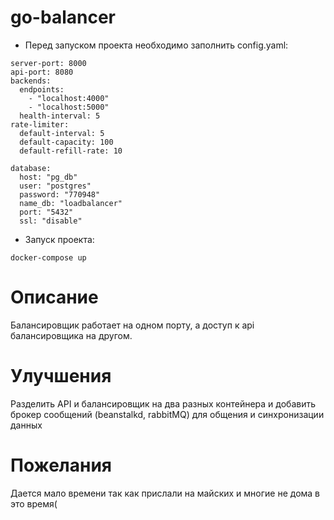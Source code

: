 # go-balancer

* Перед запуском проекта необходимо заполнить config.yaml:

```
server-port: 8000
api-port: 8080
backends:
  endpoints: 
    - "localhost:4000"
    - "localhost:5000"
  health-interval: 5
rate-limiter:
  default-interval: 5
  default-capacity: 100
  default-refill-rate: 10

database: 
  host: "pg_db"
  user: "postgres"
  password: "770948"
  name_db: "loadbalancer"
  port: "5432"
  ssl: "disable"
```

* Запуск проекта:

```
docker-compose up
```

# Описание

Балансировщик работает на одном порту, а доступ к api балансировщика на другом.

# Улучшения

Разделить API и балансировщик на два разных контейнера и добавить брокер сообщений (beanstalkd, rabbitMQ) для общения и синхронизации данных

# Пожелания

Дается мало времени так как прислали на майских и многие не дома в это время(
